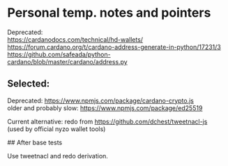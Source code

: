 # Personal temp. notes and pointers

Deprecated:  
https://cardanodocs.com/technical/hd-wallets/  
https://forum.cardano.org/t/cardano-address-generate-in-python/17231/3  
https://github.com/safeada/python-cardano/blob/master/cardano/address.py  

## Selected:

Deprecated:
https://www.npmjs.com/package/cardano-crypto.js    
older and probably slow: https://www.npmjs.com/package/ed25519

Current alternative: redo from https://github.com/dchest/tweetnacl-js    
(used by official nyzo wallet tools)


## After base tests

Use tweetnacl and redo derivation.


